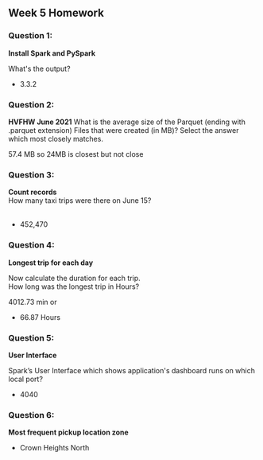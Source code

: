 ## Week 5 Homework 

### Question 1: 
**Install Spark and PySpark** 

What's the output?
- 3.3.2


### Question 2: 
**HVFHW June 2021**
What is the average size of the Parquet (ending with .parquet extension) Files that were created (in MB)? Select the answer which most closely matches.</br>

57.4 MB so 24MB is closest but not close


### Question 3: 
**Count records**  
How many taxi trips were there on June 15?</br></br>
- 452,470


### Question 4: 
**Longest trip for each day**  

Now calculate the duration for each trip.</br>
How long was the longest trip in Hours?</br>

4012.73 min or 

- 66.87 Hours


### Question 5: 
**User Interface**

 Spark’s User Interface which shows application's dashboard runs on which local port?</br>

- 4040


### Question 6: 
**Most frequent pickup location zone**

- Crown Heights North

